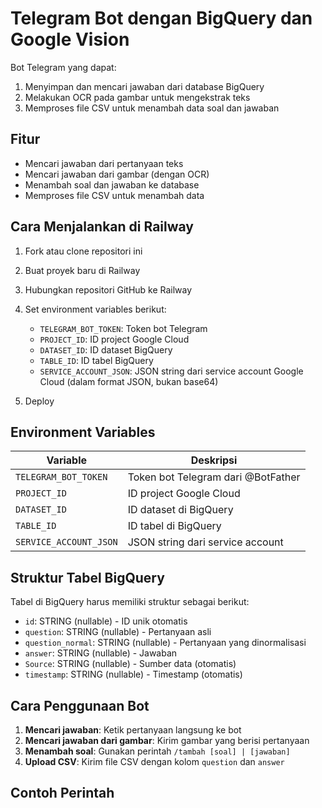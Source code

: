 # Telegram Bot dengan BigQuery dan Google Vision

Bot Telegram yang dapat:
1. Menyimpan dan mencari jawaban dari database BigQuery
2. Melakukan OCR pada gambar untuk mengekstrak teks
3. Memproses file CSV untuk menambah data soal dan jawaban

## Fitur
- Mencari jawaban dari pertanyaan teks
- Mencari jawaban dari gambar (dengan OCR)
- Menambah soal dan jawaban ke database
- Memproses file CSV untuk menambah data

## Cara Menjalankan di Railway

1. Fork atau clone repositori ini
2. Buat proyek baru di Railway
3. Hubungkan repositori GitHub ke Railway
4. Set environment variables berikut:
   - `TELEGRAM_BOT_TOKEN`: Token bot Telegram
   - `PROJECT_ID`: ID project Google Cloud
   - `DATASET_ID`: ID dataset BigQuery
   - `TABLE_ID`: ID tabel BigQuery
   - `SERVICE_ACCOUNT_JSON`: JSON string dari service account Google Cloud (dalam format JSON, bukan base64)

5. Deploy

## Environment Variables

| Variable | Deskripsi |
|----------|-----------|
| `TELEGRAM_BOT_TOKEN` | Token bot Telegram dari @BotFather |
| `PROJECT_ID` | ID project Google Cloud |
| `DATASET_ID` | ID dataset di BigQuery |
| `TABLE_ID` | ID tabel di BigQuery |
| `SERVICE_ACCOUNT_JSON` | JSON string dari service account |

## Struktur Tabel BigQuery

Tabel di BigQuery harus memiliki struktur sebagai berikut:
- `id`: STRING (nullable) - ID unik otomatis
- `question`: STRING (nullable) - Pertanyaan asli
- `question_normal`: STRING (nullable) - Pertanyaan yang dinormalisasi
- `answer`: STRING (nullable) - Jawaban
- `Source`: STRING (nullable) - Sumber data (otomatis)
- `timestamp`: STRING (nullable) - Timestamp (otomatis)

## Cara Penggunaan Bot

1. **Mencari jawaban**: Ketik pertanyaan langsung ke bot
2. **Mencari jawaban dari gambar**: Kirim gambar yang berisi pertanyaan
3. **Menambah soal**: Gunakan perintah `/tambah [soal] | [jawaban]`
4. **Upload CSV**: Kirim file CSV dengan kolom `question` dan `answer`

## Contoh Perintah
